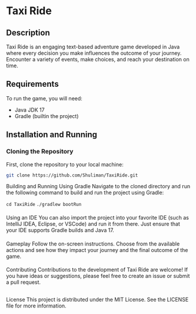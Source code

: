 # Taxi Ride

## Description
Taxi Ride is an engaging text-based adventure game developed in Java where every decision you make influences the outcome of your journey. Encounter a variety of events, make choices, and reach your destination on time.

## Requirements
To run the game, you will need:
- Java JDK 17
- Gradle (builtin the project)

## Installation and Running

### Cloning the Repository
First, clone the repository to your local machine:
```bash
git clone https://github.com/Shuliman/TaxiRide.git
```
Building and Running Using Gradle 
Navigate to the cloned directory and run the following command to build and run the project using Gradle:

`cd TaxiRide`
`./gradlew bootRun`
####
Using an IDE
You can also import the project into your favorite IDE (such as IntelliJ IDEA, Eclipse, or VSCode) and run it from there. Just ensure that your IDE supports Gradle builds and Java 17.
####
Gameplay
Follow the on-screen instructions. Choose from the available actions and see how they impact your journey and the final outcome of the game.
####
Contributing
Contributions to the development of Taxi Ride are welcome! If you have ideas or suggestions, please feel free to create an issue or submit a pull request.
##
License
This project is distributed under the MIT License. See the LICENSE file for more information.
